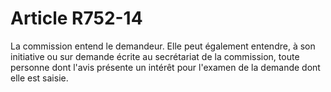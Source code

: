 # Article R752-14

La commission entend le demandeur. Elle peut également entendre, à son initiative ou sur demande écrite au secrétariat de la commission, toute personne dont l'avis présente un intérêt pour l'examen de la demande dont elle est saisie.
